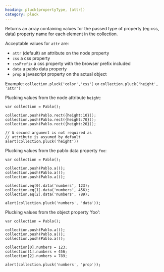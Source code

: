 ```yaml
--- 
heading: pluck(propertyType, [attr])
category: pluck
---
```


Returns an array containing values for the passed type of property (eg css, data) property name for each element in the collection.

Acceptable values for `attr` are:

- `attr` (default) an attribute on the node property
- `css` a css property
- `cssPrefix` a css property with the browser prefix included
- `data` a pablo data property
- `prop` a javascript property on the actual object

Example: `collection.pluck('color','css')` or `collection.pluck('height', 'attr')`

Plucking values from the node attribute `height`:

    var collection = Pablo();

    collection.push(Pablo.rect({height:10}));
    collection.push(Pablo.rect({height:70}));
    collection.push(Pablo.rect({height:20}));

    // A second argument is not required as 
    // attribute is assumed by default
    alert(collection.pluck('height'))

Plucking values from the pablo data property `foo`:

    var collection = Pablo();

    collection.push(Pablo.a());
    collection.push(Pablo.a());
    collection.push(Pablo.a());

    collection.eq(0).data('numbers', 123);
    collection.eq(1).data('numbers', 456);
    collection.eq(2).data('numbers', 789);

    alert(collection.pluck('numbers', 'data'));

Plucking values from the object property 'foo':

    var collection = Pablo();

    collection.push(Pablo.a());
    collection.push(Pablo.a());
    collection.push(Pablo.a());

    collection[0].numbers = 123;
    collection[1].numbers = 456;
    collection[2].numbers = 789;

    alert(collection.pluck('numbers', 'prop'));
